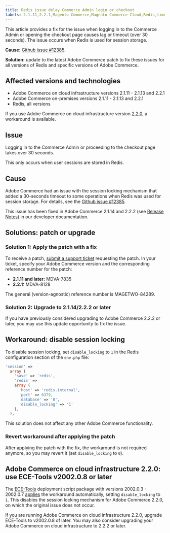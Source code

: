 ```yaml
---
title: Redis issue delay Commerce Admin login or checkout
labels: 2.1.11,2.2.1,Magento Commerce,Magento Commerce Cloud,Redis,timeout,troubleshooting,Adobe Commerce,cloud infrastructure,on-premises
---
```


This article provides a fix for the issue when logging in to the Commerce Admin or opening the checkout page causes lag or timeout (over 30 seconds). The issue occurs when Redis is used for session storage.

 **Cause:**   [Github issue \#12385](https://github.com/magento/magento2/issues/12385).

 **Solution:** update to the latest Adobe Commerce patch to fix these issues for all versions of Redis and specific versions of Adobe Commerce.

## Affected versions and technologies

* Adobe Commerce on cloud infrastructure versions 2.1.11 - 2.1.13 and 2.2.1
* Adobe Commerce on-premises versions 2.1.11 - 2.1.13 and 2.2.1
* Redis, all versions

If you use Adobe Commerce on cloud infrastructure version [2.2.0](#h_64593789291526919876198), a workaround is available.

## Issue

Logging in to the Commerce Admin or proceeding to the checkout page takes over 30 seconds.

This only occurs when user sessions are stored in Redis.

## Cause

Adobe Commerce had an issue with the session locking mechanism that added a 30-seconds timeout to some operations when Redis was used for session storage. For details, see the [Github issue \#12385](https://github.com/magento/magento2/issues/12385).

This issue has been fixed in Adobe Commerce 2.1.14 and 2.2.2 (see [Release Notes](http://devdocs.magento.com/guides/v2.2/release-notes/ReleaseNotes2.2.2CE.html#session-framework)) in our developer documentation.

## Solutions: patch or upgrade

### Solution 1: Apply the patch with a fix

To receive a patch, [submit a support ticket](https://support.magento.com/hc/en-us/articles/360019088251) requesting the patch. In your ticket, specify your Adobe Commerce version and the corresponding reference number for the patch:

* **2.1.11 and later:** MDVA-7835
* **2.2.1:** MDVA-8128

The general (version-agnostic) reference number is MAGETWO-84289.

### Solution 2: Upgrade to 2.1.14/2.2.2 or later

If you have previously considered upgrading to Adobe Commerce 2.2.2 or later, you may use this update opportunity to fix the issue.

## Workaround: disable session locking

To disable session locking, set `disable_locking` to `1` in the Redis configuration section of the `env.php` file:

```php
'session' =>
  array (
    'save' => 'redis',
    'redis' =>
    array (
      'host' => 'redis.internal',
      'port' => 6379,
      'database' => '0',
      'disable_locking' => '1'
    ),
  ),
```

This solution does not affect any other Adobe Commerce functionality.

### Revert workaround after applying the patch

After applying the patch with the fix, the workaround is not required anymore, so you may revert it (set `disable_locking` to `0`).

<h2 id="h_64593789291526919876198">Adobe Commerce on cloud infrastructure 2.2.0: use ECE-Tools v2002.0.8 or later</h2>

The [ECE-Tools](http://devdocs.magento.com/guides/v2.2/cloud/composer-packages/ece-tools.html) deployment script package with versions 2002.0.3 - 2002.0.7 [applies](http://devdocs.magento.com/guides/v2.2/cloud/composer-packages/ece-tools.html#v200203) the workaround automatically, setting `disable_locking` to `1`. This disables the session locking mechanism for Adobe Commerce 2.2.0, on which the original issue does not occur.

If you are running Adobe Commerce on cloud infrastructure 2.2.0, upgrade ECE-Tools to v2002.0.8 of later. You may also consider upgrading your Adobe Commerce on cloud infrastructure to 2.2.2 or later.
